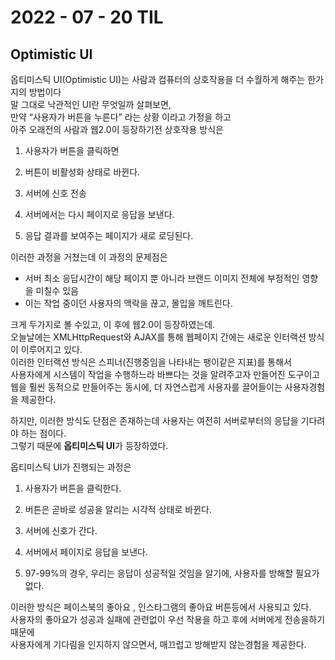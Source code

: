 # 2022 - 07 - 20 TIL

## Optimistic UI
옵티미스틱 UI(Optimistic UI)는 사람과 컴퓨터의 상호작용을 더 수월하게 해주는 한가지의 방법이다<br>
말 그대로 낙관적인 UI란 무엇일까 살펴보면,<br>
만약 “사용자가 버튼을 누른다” 라는 상황 이라고 가정을 하고<br>
아주 오래전의 사람과 웹2.0이 등장하기전 상호작용 방식은<br>

1. 사용자가 버튼을 클릭하면

2. 버튼이 비활성화 상태로 바뀐다.

3. 서버에 신호 전송

4. 서버에서는 다시 페이지로 응답을 보낸다.

5. 응답 결과를 보여주는 페이지가 새로 로딩된다.

이러한 과정을 거쳤는데 이 과정의 문제점은

* 서버 최소 응답시간이 해당 페이지 뿐 아니라 브랜드 이미지 전체에 부정적인 영향을 미칠수 있음
* 이는 작업 중이던 사용자의 맥락을 끊고, 몰입을 깨트린다.

크게 두가지로 볼 수있고, 이 후에 웹2.0이 등장하였는데.<br>
오늘날에는 XMLHttpRequest와 AJAX를 통해 웹페이지 간에는 새로운 인터랙션 방식이 이루어지고 있다.<br>
이러한 인터랙션 방식은 스피너(진행중임을 나타내는 팽이같은 지표)를 통해서<br>
사용자에게 시스템이 작업을 수행하느라 바쁘다는 것을 알려주고자 만들어진 도구이고<br>
웹을 훨씬 동적으로 만들어주는 동시에, 더 자연스럽게 사용자를 끌어들이는 사용자경험을 제공한다.<br>

하지만, 이러한 방식도 단점은 존재하는데 사용자는 여전히 서버로부터의 응답을 기다려야 하는 점이다.<br>
그렇기 때문에 <strong>옵티미스틱 UI</strong>가 등장하였다.<br>

옵티미스틱 UI가 진행되는 과정은

1. 사용자가 버튼을 클릭한다.

2. 버튼은 곧바로 성공을 알리는 시각적 상태로 바뀐다.

3. 서버에 신호가 간다.

4. 서버에서 페이지로 응답을 보낸다.

5. 97-99%의 경우, 우리는 응답이 성공적일 것임을 알기에, 사용자를 방해할 필요가 없다.

이러한 방식은 페이스북의 좋아요 , 인스타그램의 좋아요 버튼등에서 사용되고 있다.<br>
사용자의 좋아요가 성공과 실패에 관련없이 우선 작용을 하고 후에 서버에게 전송을하기 때문에<br>
사용자에게 기다림을 인지하지 않으면서, 매끄럽고 방해받지 않는경험을 제공한다.